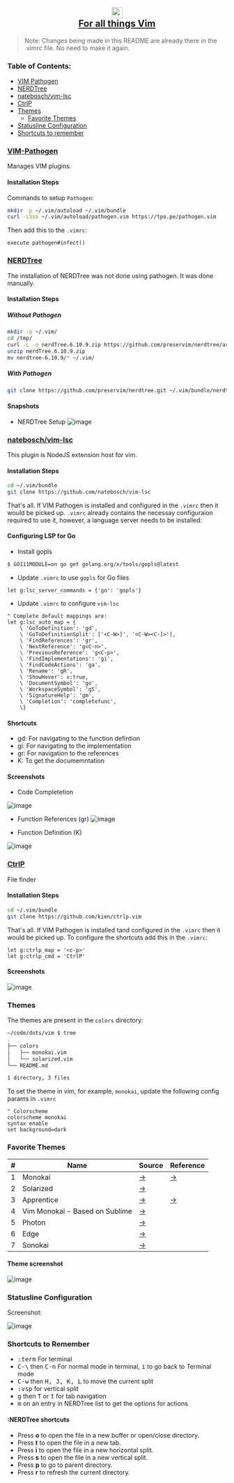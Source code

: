 <h2 align="center">
<img height="25 width="25" src="https://user-images.githubusercontent.com/4998915/113819343-069a5700-972e-11eb-8120-b41c308da95b.png"/>
<br/>
<a href="/vim">For all things Vim</a>
</h2>

> Note: Changes being made in this README are already there in the .vimrc file. No need to make it again.

### Table of Contents:
- [VIM Pathogen](#vim-pathogen)
- [NERDTree](#nerdtree)
- [natebosch/vim-lsc](#nateboschvim-lsc)
- [CtrlP](#ctrlp)
- [Themes](#themes)
  - [Favorite Themes](#favorite-themes)
- [Statusline Configuration](#statusline-configuration)
- [Shortcuts to remember](#shortcuts-to-remember)              
              
### [VIM-Pathogen](https://github.com/tpope/vim-pathogen)

Manages VIM plugins.

#### Installation Steps
Commands to setup `Pathogen`:

```bash
mkdir -p ~/.vim/autoload ~/.vim/bundle
curl -LSso ~/.vim/autoload/pathogen.vim https://tpo.pe/pathogen.vim
```

Then add this to the `.vimrc`:

```vim
execute pathogen#infect()
```

### [NERDTree](https://github.com/preservim/nerdtree)

The installation of NERDTree was not done using pathogen. It was done manually.

#### Installation Steps
##### Without Pathogen
```bash
mkdir -p ~/.vim/
cd /tmp/
curl -L -o nerdTree.6.10.9.zip https://github.com/preservim/nerdtree/archive/refs/tags/6.10.9.zip
unzip nerdTree.6.10.9.zip
mv nerdtree-6.10.9/* ~/.vim/
```
##### With Pathogen
```bash
git clone https://github.com/preservim/nerdtree.git ~/.vim/bundle/nerdtree
```           
              
#### Snapshots
- NERDTree Setup
![image](https://user-images.githubusercontent.com/4998915/131223075-3d882521-7360-4acd-b2dd-ac29e20e253a.png)


### [natebosch/vim-lsc](https://github.com/natebosch/vim-lsc)

This plugin is NodeJS extension host for vim.

#### Installation Steps

```bash
cd ~/.vim/bundle
git clone https://github.com/natebosch/vim-lsc
```

That's all. If VIM Pathogen is installed and configured in the `.vimrc` then it would be picked up.
`.vimrc` already contains the necessay configuraion required to use it, however, a language server needs to be installed:

#### Configuring LSP for Go
- Install gopls
```bash
$ GO111MODULE=on go get golang.org/x/tools/gopls@latest
```
- Update `.vimrc` to use `gopls` for Go files
```vim
let g:lsc_server_commands = {'go': 'gopls'}
```

- Update `.vimrc` to configure `vim-lsc`
```vim
" Complete default mappings are:
let g:lsc_auto_map = {
    \ 'GoToDefinition': 'gd',
    \ 'GoToDefinitionSplit': ['<C-W>]', '<C-W><C-]>'],
    \ 'FindReferences': 'gr',
    \ 'NextReference': 'g<C-n>',
    \ 'PreviousReference': 'g<C-p>',
    \ 'FindImplementations': 'gi',
    \ 'FindCodeActions': 'ga',
    \ 'Rename': 'gR',
    \ 'ShowHover': v:true,
    \ 'DocumentSymbol': 'go',
    \ 'WorkspaceSymbol': 'gS',
    \ 'SignatureHelp': 'gm',
    \ 'Completion': 'completefunc',
    \}              
```
#### Shortcuts
- gd: For navigating to the function defintion
- gi: For navigating to the implementation
- gr: For navigation to the references
-  K: To get the documemntation

#### Screenshots
- Code Completetion

![image](https://user-images.githubusercontent.com/4998915/131223267-97028741-d13f-454a-a17b-39f1a5542be2.png)

- Function References (gr)
![image](https://user-images.githubusercontent.com/4998915/131223281-a787c0a0-8619-441c-b0ca-50c34ef61b7f.png)

- Function Definition (K)

![image](https://user-images.githubusercontent.com/4998915/131223297-787e8277-4674-4976-b2a4-657d8b16291e.png)

### [CtrlP](https://github.com/kien/ctrlp.vim)

File finder

#### Installation Steps

```bash
cd ~/.vim/bundle
git clone https://github.com/kien/ctrlp.vim
```

That's all. If VIM Pathogen is installed tand configured in the `.vimrc` then it would be picked up. To configure the shortcuts
add this in the `.vimrc`:

```vim
let g:ctrlp_map = '<c-p>'
let g:ctrlp_cmd = 'CtrlP'
```

#### Screenshots

![image](https://user-images.githubusercontent.com/4998915/113676997-ee650200-9671-11eb-9739-7458f7157fba.png)

### Themes

The themes are present in the `colors` directory:
```bash
~/code/dots/vim $ tree
.
├── colors
│   ├── monokai.vim
│   └── solarized.vim
└── README.md

1 directory, 3 files
```

To set the theme in vim, for example, `monokai`, update the following config params in `.vimrc`

```vim
" Colorscheme
colorscheme monokai 
syntax enable
set background=dark
```

### Favorite Themes

|#|Name|Source|Reference|
|-|----|------|---------|
|1|Monokai|[→](https://github.com/mom0tomo/dotfiles/blob/master/vim/.vim/colors/monokai.vim)|[→](https://vimcolors.com/642/monokai/dark)|
|2|Solarized|[→](https://github.com/altercation/vim-colors-solarized/blob/master/colors/solarized.vim)| |
|3|Apprentice|[→](https://github.com/romainl/Apprentice)|[→](https://github.com/romainl/vim-rnb)|
|4|Vim Monokai - Based on Sublime|[→](https://github.com/crusoexia/vim-monokai)||
|5|Photon|[→](https://github.com/axvr/photon.vim)||
|6|Edge|[→](https://github.com/sainnhe/edge)||  
|7|Sonokai|[→](https://github.com/sainnhe/sonokai)||  
 

#### Theme screenshot
![image](https://user-images.githubusercontent.com/4998915/113415172-48e53080-93dc-11eb-9a6a-e4771faa1c73.png)

### Statusline Configuration
Screenshot:

![image](https://user-images.githubusercontent.com/4998915/126040385-5a028020-1c97-41fd-b106-64bce14ae5a6.png)
  
### Shortcuts to Remember
- <kbd>:term</kbd> For terminal
- <kbd>C-\\</kbd> then <kbd>C-n</kbd> For normal mode in terminal, <kbd>i</kbd> to go back to Terminal mode
- <kbd>C-w</kbd> then <kbd>H, J, K, L</kbd> to move the current split
- <kbd>:vsp</kbd> for vertical split
- <kbd>g</kbd> then <kbd>T</kbd> or <kbd>t</kbd> for tab navigation
- <kbd>m</kbd> on an entry in NERDTree list to get the options for actions

#### :NERDTree shortcuts
- Press **o** to open the file in a new buffer or open/close directory.
- Press **t** to open the file in a new tab.
- Press **i** to open the file in a new horizontal split.
- Press **s** to open the file in a new vertical split.
- Press **p** to go to parent directory.
- Press **r** to refresh the current directory.

